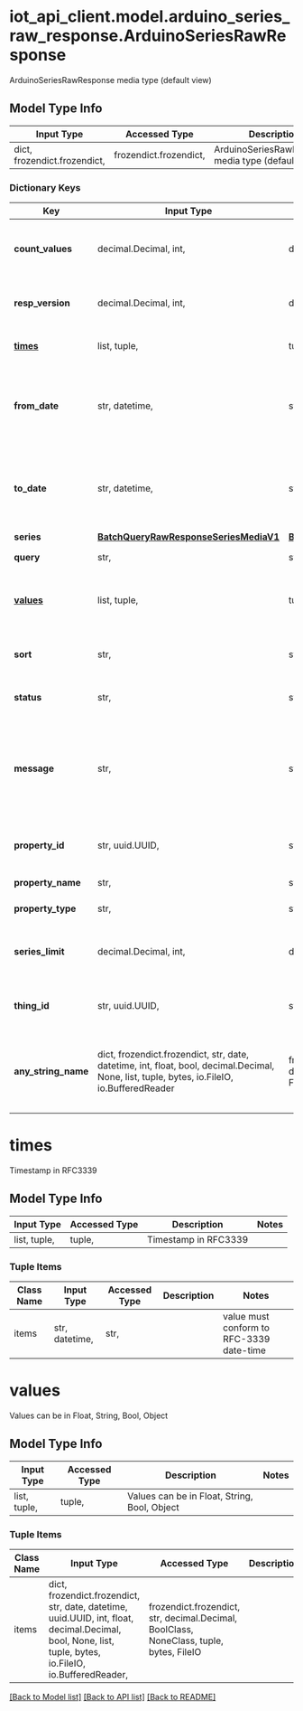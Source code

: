 # iot_api_client.model.arduino_series_raw_response.ArduinoSeriesRawResponse

ArduinoSeriesRawResponse media type (default view)

## Model Type Info
Input Type | Accessed Type | Description | Notes
------------ | ------------- | ------------- | -------------
dict, frozendict.frozendict,  | frozendict.frozendict,  | ArduinoSeriesRawResponse media type (default view) | 

### Dictionary Keys
Key | Input Type | Accessed Type | Description | Notes
------------ | ------------- | ------------- | ------------- | -------------
**count_values** | decimal.Decimal, int,  | decimal.Decimal,  | Total number of values in the array &#x27;values&#x27; | value must be a 64 bit integer
**resp_version** | decimal.Decimal, int,  | decimal.Decimal,  | Response version | value must be a 64 bit integer
**[times](#times)** | list, tuple,  | tuple,  | Timestamp in RFC3339 | 
**from_date** | str, datetime,  | str,  | From date | value must conform to RFC-3339 date-time
**to_date** | str, datetime,  | str,  | To date | value must conform to RFC-3339 date-time
**series** | [**BatchQueryRawResponseSeriesMediaV1**](BatchQueryRawResponseSeriesMediaV1.md) | [**BatchQueryRawResponseSeriesMediaV1**](BatchQueryRawResponseSeriesMediaV1.md) |  | 
**query** | str,  | str,  | Query of for the data | 
**[values](#values)** | list, tuple,  | tuple,  | Values can be in Float, String, Bool, Object | 
**sort** | str,  | str,  | Sorting | must be one of ["ASC", "DESC", ] 
**status** | str,  | str,  | Status of the response | 
**message** | str,  | str,  | If the response is different than &#x27;ok&#x27; | [optional] if omitted the server will use the default value of ""
**property_id** | str, uuid.UUID,  | str,  | Property id | [optional] value must be a uuid
**property_name** | str,  | str,  | Property name | [optional] 
**property_type** | str,  | str,  | Property type | [optional] 
**series_limit** | decimal.Decimal, int,  | decimal.Decimal,  | Max of values | [optional] value must be a 64 bit integer
**thing_id** | str, uuid.UUID,  | str,  | Thing id | [optional] value must be a uuid
**any_string_name** | dict, frozendict.frozendict, str, date, datetime, int, float, bool, decimal.Decimal, None, list, tuple, bytes, io.FileIO, io.BufferedReader | frozendict.frozendict, str, BoolClass, decimal.Decimal, NoneClass, tuple, bytes, FileIO | any string name can be used but the value must be the correct type | [optional]

# times

Timestamp in RFC3339

## Model Type Info
Input Type | Accessed Type | Description | Notes
------------ | ------------- | ------------- | -------------
list, tuple,  | tuple,  | Timestamp in RFC3339 | 

### Tuple Items
Class Name | Input Type | Accessed Type | Description | Notes
------------- | ------------- | ------------- | ------------- | -------------
items | str, datetime,  | str,  |  | value must conform to RFC-3339 date-time

# values

Values can be in Float, String, Bool, Object

## Model Type Info
Input Type | Accessed Type | Description | Notes
------------ | ------------- | ------------- | -------------
list, tuple,  | tuple,  | Values can be in Float, String, Bool, Object | 

### Tuple Items
Class Name | Input Type | Accessed Type | Description | Notes
------------- | ------------- | ------------- | ------------- | -------------
items | dict, frozendict.frozendict, str, date, datetime, uuid.UUID, int, float, decimal.Decimal, bool, None, list, tuple, bytes, io.FileIO, io.BufferedReader,  | frozendict.frozendict, str, decimal.Decimal, BoolClass, NoneClass, tuple, bytes, FileIO |  | 

[[Back to Model list]](../../README.md#documentation-for-models) [[Back to API list]](../../README.md#documentation-for-api-endpoints) [[Back to README]](../../README.md)

